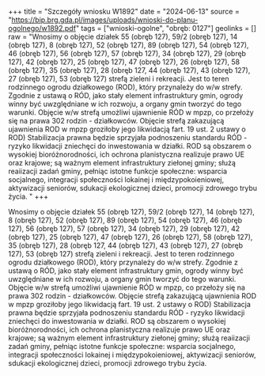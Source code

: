 +++
title = "Szczegóły wniosku W1892"
date = "2024-06-13"
source = "https://bip.brg.gda.pl/images/uploads/wnioski-do-planu-ogolnego/w1892.pdf"
tags = ["wnioski-ogolne", "obręb: 0127"]
geolinks = []
raw = "Wnosimy o objęcie działek 55 (obręb 127), 59/2 (obręb 127), 14 (obręb 127), 8 (obręb 127), 52 (obręb 127), 89 (obręb 127), 54 (obręb 127), 46 (obręb 127), 56 (obręb 127), 57 (obręb 127), 34 (obręb 127), 29 (obręb 127), 42 (obręb 127), 25 (obręb 127), 47 (obręb 127), 26 (obręb 127), 58 (obręb 127), 35 (obręb 127), 28 (obręb 127, 44 (obręb 127), 43 (obręb 127), 27 (obręb 127), 53 (obręb 127) strefą zieleni i rekreacji. Jest to teren rodzinnego ogrodu działkowego (ROD), który przynależy do w/w strefy. Zgodnie z ustawą o RÓD, jako stały element infrastruktury gmin, ogrody winny być uwzględniane w ich rozwoju, a organy gmin tworzyć do tego warunki. Objęcie w/w strefą umożliwi ujawnienie RÓD w mpzp, co przełoży się na prawa 302 rodzin - działkowców. Objęcie strefą zakazującą ujawnienia ROD w mpzp groziłoby jego likwidacją fart. 19 ust. 2 ustawy o ROD) Stabilizacja prawna będzie sprzyjała podnoszeniu standardu RÓD - ryzyko likwidacji zniechęci do inwestowania w działki. ROD są obszarem o wysokiej bioróżnorodności, ich ochrona planistyczna realizuje prawo UE oraz krajowe; są ważnym element infrastruktury ziełonej gminy; służą reaiizacji zadań gminy, pełniąc istotne funkcje społeczne: wsparcia socjalnego, integracji społeczności lokainej i międzypokoieniowej, aktywizacji seniorów, sdukacji ekologicznej dzieci, promocji zdrowego trybu życia. "
+++

Wnosimy o objęcie działek 55 (obręb 127), 59/2 (obręb 127), 14 (obręb 127), 8 (obręb 127), 52 (obręb
127), 89 (obręb 127), 54 (obręb 127), 46 (obręb 127), 56 (obręb 127), 57 (obręb 127), 34 (obręb 127), 29 (obręb
127), 42 (obręb 127), 25 (obręb 127), 47 (obręb 127), 26 (obręb 127), 58 (obręb 127), 35 (obręb 127), 28 (obręb
127, 44 (obręb 127), 43 (obręb 127), 27 (obręb 127), 53 (obręb 127) strefą zieleni i rekreacji. Jest to teren
rodzinnego ogrodu działkowego (ROD), który przynależy do w/w strefy. Zgodnie z ustawą o RÓD, jako stały
element infrastruktury gmin, ogrody winny być uwzględniane w ich rozwoju, a organy gmin tworzyć do tego
warunki. Objęcie w/w strefą umożliwi ujawnienie RÓD w mpzp, co przełoży się na prawa 302 rodzin -
działkowców. Objęcie strefą zakazującą ujawnienia ROD w mpzp groziłoby jego likwidacją fart. 19 ust. 2 ustawy o
ROD) Stabilizacja prawna będzie sprzyjała podnoszeniu standardu RÓD - ryzyko likwidacji zniechęci do
inwestowania w działki. ROD są obszarem o wysokiej bioróżnorodności, ich ochrona planistyczna realizuje prawo
UE oraz krajowe; są ważnym element infrastruktury ziełonej gminy; służą reaiizacji zadań gminy, pełniąc istotne
funkcje społeczne: wsparcia socjalnego, integracji społeczności lokainej i międzypokoieniowej, aktywizacji
seniorów, sdukacji ekologicznej dzieci, promocji zdrowego trybu życia.



